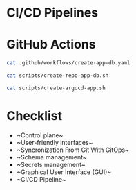 # CI/CD Pipelines


<!-- .slide: data-background-image="../img/products/github-actions.png" data-background-size="contain" -->


# GitHub Actions

```bash
cat .github/workflows/create-app-db.yaml

cat scripts/create-repo-app-db.sh

cat scripts/create-argocd-app.sh
```


# Checklist

* ~Control plane~
* ~User-friendly interfaces~
* ~Syncronization From Git With GitOps~
* ~Schema management~
* ~Secrets management~
* ~Graphical User Interface (GUI)~
* ~CI/CD Pipeline~

